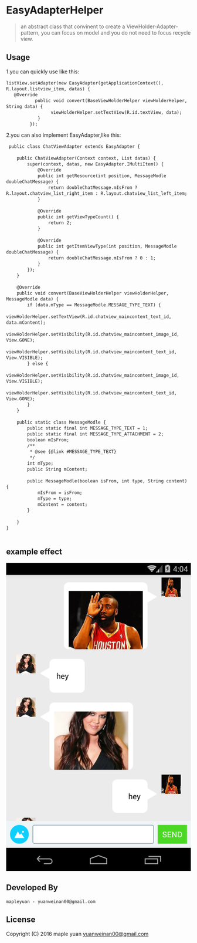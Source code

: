 EasyAdapterHelper
============
>an abstract class that convinent to create a ViewHolder-Adapter-pattern, you can 
focus on model and you do not need to focus recycle view. 

Usage
------------

1.you can quickly use like this:

<pre><code>listView.setAdapter(new EasyAdapter<String, BaseViewHolderHelper>(getApplicationContext(), R.layout.listview_item, datas) {
   @Override
           public void convert(BaseViewHolderHelper viewHolderHelper, String data) {
                 viewHolderHelper.setTextView(R.id.textView, data);
            }
         });
</code></pre>

2.you can also implement EasyAdapter,like this:
 <pre><code> public class ChatViewAdapter extends EasyAdapter<ChatViewAdapter.MessageModle, BaseViewHolderHelper> {

    public ChatViewAdapter(Context context, List<MessageModle> datas) {
        super(context, datas, new EasyAdapter.IMultiItem<MessageModle>() {
            @Override
            public int getResource(int position, MessageModle doubleChatMessage) {
                return doubleChatMessage.mIsFrom ? R.layout.chatview_list_right_item : R.layout.chatview_list_left_item;
            }

            @Override
            public int getViewTypeCount() {
                return 2;
            }

            @Override
            public int getItemViewType(int position, MessageModle doubleChatMessage) {
                return doubleChatMessage.mIsFrom ? 0 : 1;
            }
        });
    }

    @Override
    public void convert(BaseViewHolderHelper viewHolderHelper, MessageModle data) {
        if (data.mType == MessageModle.MESSAGE_TYPE_TEXT) {
            viewHolderHelper.setTextView(R.id.chatview_maincontent_text_id, data.mContent);
            viewHolderHelper.setVisibility(R.id.chatview_maincontent_image_id, View.GONE);
            viewHolderHelper.setVisibility(R.id.chatview_maincontent_text_id, View.VISIBLE);
        } else {
            viewHolderHelper.setVisibility(R.id.chatview_maincontent_image_id, View.VISIBLE);
            viewHolderHelper.setVisibility(R.id.chatview_maincontent_text_id, View.GONE);
        }
    }

    public static class MessageModle {
        public static final int MESSAGE_TYPE_TEXT = 1;
        public static final int MESSAGE_TYPE_ATTACHMENT = 2;
        boolean mIsFrom;
        /**
         * @see {@link #MESSAGE_TYPE_TEXT}
         */
        int mType;
        public String mContent;

        public MessageModle(boolean isFrom, int type, String content) {
            mIsFrom = isFrom;
            mType = type;
            mContent = content;
        }

    }
}
 </code></pre>

example effect
-------------
![image](https://github.com/mapleyuan/EasyAdapterHelper/blob/master/screenshot/example_effect.png)

Developed By
-------------

    mapleyuan - yuanweinan00@gmail.com

License
-------------

Copyright (C) 2016 maple yuan <yuanweinan00@gmail.com>
